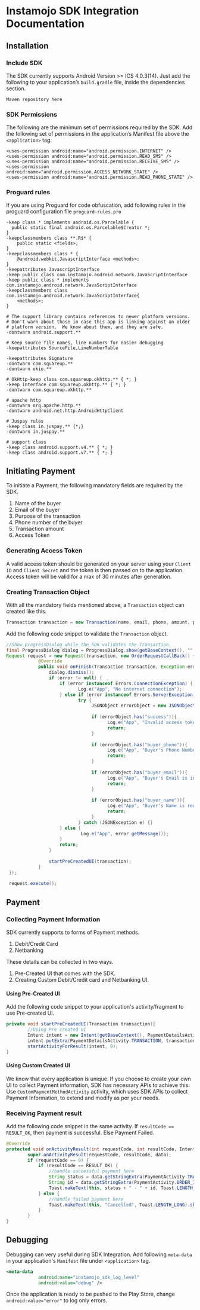# Instamojo SDK Integration Documentation

## Installation
### Include SDK
The SDK currently supports Android Version >= ICS 4.0.3(14). Just add the following to your application’s `build.gradle` file, inside the dependencies section.
```
Maven repository here
```

### SDK Permissions
The following are the minimum set of permissions required by the SDK. Add the following set of permissions in the application’s Manifest file above the `<application>` tag.
```
<uses-permission android:name="android.permission.INTERNET" />
<uses-permission android:name="android.permission.READ_SMS" />
<uses-permission android:name="android.permission.RECEIVE_SMS" />
<uses-permission android:name="android.permission.ACCESS_NETWORK_STATE" />
<uses-permission android:name="android.permission.READ_PHONE_STATE" />
```

### Proguard rules
If you are using Proguard for code obfuscation, add following rules in the proguard configuration file `proguard-rules.pro`
```
-keep class * implements android.os.Parcelable {
  public static final android.os.Parcelable$Creator *;
}
-keepclassmembers class **.R$* {
    public static <fields>;
}
-keepclassmembers class * {
    @android.webkit.JavascriptInterface <methods>;
}
-keepattributes JavascriptInterface
-keep public class com.instamojo.android.network.JavaScriptInterface
-keep public class * implements com.instamojo.android.network.JavaScriptInterface
-keepclassmembers class com.instamojo.android.network.JavaScriptInterface{
    <methods>;
}

# The support library contains references to newer platform versions.
# Don't warn about those in case this app is linking against an older
# platform version.  We know about them, and they are safe.
-dontwarn android.support.**

# Keep source file names, line numbers for easier debugging
-keepattributes SourceFile,LineNumberTable

-keepattributes Signature
-dontwarn com.squareup.**
-dontwarn okio.**

# OkHttp-keep class com.squareup.okhttp.** { *; }
-keep interface com.squareup.okhttp.** { *; }
-dontwarn com.squareup.okhttp.**

# apache http
-dontwarn org.apache.http.**
-dontwarn android.net.http.AndroidHttpClient

# Juspay rules
-keep class in.juspay.** {*;}
-dontwarn in.juspay.**

# support class
-keep class android.support.v4.** { *; }
-keep class android.support.v7.** { *; }
```

## Initiating Payment
To initiate a Payment, the following mandatory fields are required by the SDK.

1. Name of the buyer &nbsp;
2. Email of the buyer &nbsp;
3. Purpose of the transaction &nbsp;
4. Phone number of the buyer &nbsp;
5. Transaction amount &nbsp;
6. Access Token &nbsp;

### Generating Access Token
A valid access token should be generated on your server using your `Client ID` and `Client Secret` and the token is then passed on to the application.
Access token will be valid for a max of 30 minutes after generation.

### Creating Transaction Object
With all the mandatory fields mentioned above, a `Transaction` object can created like this.
``` Java
Transaction transaction = new Transaction(name, email, phone, amount, purpose, accessToken);
```

Add the following code snippet to validate the `Transaction` object.
``` Java
//Show progressDialog while the SDK validates the Transaction.
final ProgressDialog dialog = ProgressDialog.show(getBaseContext(), "", "please wait...", true, false);
Request request = new Request(transaction, new OrderRequestCallBack() {
            @Override
            public void onFinish(Transaction transaction, Exception error) {
                dialog.dismiss();
                if (error != null) {
                    if (error instanceof Errors.ConnectionException) {
                           Log.e("App", "No internet connection");
                    } else if (error instanceof Errors.ServerException) {
                           try {
                                JSONObject errorObject = new JSONObject(error.getMessage());
                
                                if (errorObject.has("success")){
                                      Log.e("App", "Invalid access token");
                                      return;
                                }
                
                                if (errorObject.has("buyer_phone")){
                                      Log.e("App", "Buyer's Phone Number is invalid");
                                      return;
                                }
                
                                if (errorObject.has("buyer_email")){
                                      Log.e("App", "Buyer's Email is invalid");
                                      return;
                                }
                
                                if (errorObject.has("buyer_name")){
                                      Log.e("App", "Buyer's Name is required");
                                      return;
                                }
                           } catch (JSONException e) {}
                    } else {
                            Log.e("App", error.getMessage());
                    }
                    return;
                }
                
                startPreCreatedUI(transaction);
            }
 });
 
 request.execute();
```

## Payment
### Collecting Payment Information
SDK currently supports to forms of Payment methods.

1. Debit/Credit Card
2. Netbanking

These details can be collected in two ways.

1. Pre-Created UI that comes with the SDK.
2. Creating Custom Debit/Credit card and Netbanking UI.

#### Using Pre-Created UI
Add the following code snippet to your application's activity/fragment to use Pre-created UI.
``` Java
private void startPreCreatedUI(Transaction transaction){
        //Using Pre created UI
        Intent intent = new Intent(getBaseContext(), PaymentDetailsActivity.class);
        intent.putExtra(PaymentDetailsActivity.TRANSACTION, transaction);
        startActivityForResult(intent, 9);
}
```

#### Using Custom Created UI
We know that every application is unique. If you choose to create your own UI to collect Payment information, SDK has necessary APIs to achieve this.
Use `CustomPaymentMethodActivity` activity, which uses SDK APIs to collect Payment Information, to extend and modify as per your needs.

### Receiving Payment result
Add the following code snippet in the same activity.
If `resultCode == RESULT_OK`, then payment is successful. Else Payment Failed. 
``` Java
@Override
protected void onActivityResult(int requestCode, int resultCode, Intent data) {
        super.onActivityResult(requestCode, resultCode, data);
        if (requestCode == 9) {
            if (resultCode == RESULT_OK) {
                //handle successful payment here
                String status = data.getStringExtra(PaymentActivity.TRANSACTION_STATUS);
                String id = data.getStringExtra(PaymentActivity.ORDER_ID);
                Toast.makeText(this, status + " - " + id, Toast.LENGTH_LONG).show();
            } else {
                //handle failed payment here
                Toast.makeText(this, "Cancelled", Toast.LENGTH_LONG).show();
            }
        }
}
```

## Debugging
Debugging can very useful during SDK Integration.
Add following `meta-data` in your application's `Manifest` file under `<application>` tag.
``` XML
<meta-data
            android:name="instamojo_sdk_log_level"
            android:value="debug" />
```

Once the application is ready to be pushed to the Play Store, change `android:value="error"` to log only errors.

